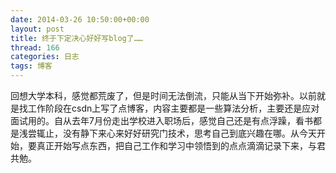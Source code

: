 ```yaml
---
date: 2014-03-26 10:50:00+00:00
layout: post
title: 终于下定决心好好写blog了……
thread: 166
categories: 日志
tags: 博客
---
```


回想大学本科，感觉都荒废了，但是时间无法倒流，只能从当下开始弥补。以前就是找工作阶段在csdn上写了点博客，内容主要都是一些算法分析，主要还是应对面试用的。自从去年7月份走出学校进入职场后，感觉自己还是有点浮躁，看书都是浅尝辄止，没有静下来心来好好研究门技术，思考自己到底兴趣在哪。从今天开始，要真正开始写点东西，把自己工作和学习中领悟到的点点滴滴记录下来，与君共勉。

